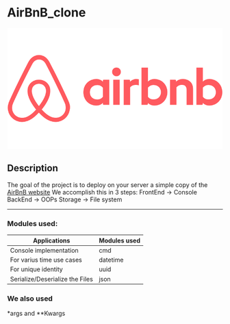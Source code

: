 # AirBnB_clone
![AirBnB Logo](ABC5B603-8D94-49EC-867D-1DD90E0AC027.png)

## Description

The goal of the project is to deploy on your server a simple copy of the [AirBnB website](https://www.airbnb.com/)
We accomplish this in 3 steps:
         FrontEnd -> Console
         BackEnd -> OOPs
         Storage -> File system
_____________
### Modules used:

|Applications|Modules used|
|--------|--------|
|Console implementation|cmd|
|For varius time use cases| datetime|
|For unique identity|uuid|
|Serialize/Deserialize the Files|json|

### We also used
*args and **Kwargs
